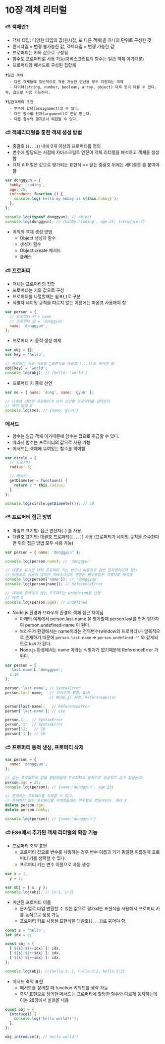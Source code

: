 # 10장 객체 리터럴

### ⛅️ 객체란?

- 객체 타입: 다양한 타입의 값(원시값, 또 다른 객체)을 하나의 단위로 구성한 것
- 원시타입 = 변경 불가능한 값, 객체타입 = 변경 가능한 값
- 프로퍼티는 키와 값으로 구성됨
- 함수도 프로퍼티로 사용 가능(자바스크립트의 함수는 일급 객체 이기때문)
- 프로퍼티와 메서드로 구성된 집합체

```ABAP
❓일급 객체
  - 다른 객체들에 일반적으로 적용 가능한 연산을 모두 지원하는 객체
  - 데이터(string, number, boolean, array, object) 다루 듯이 다룰 수 있다. 즉, 값으로 사용 가능하다.

❓일급객체의 조건
  - 변수에 할당(assignment)할 수 있다.
  - 다른 함수를 인자(argument)로 전달 받는다.
  - 다른 함수의 결과로서 리턴될 수 있다.
```

### ⛅️ 객체리터럴을 통한 객체 생성 방법

- 중괄호 (`{...}`) 내에 0개 이상의 프로퍼티를 정의
- 변수에 할당되는 시점에 자바스크립트 엔진이 객체 리터럴을 해석하고 객체를 생성함
- 객체 리터럴은 값으로 평가되는 표현식 => 닫는 중괄호 뒤에는 세미콜론 를 붙여야함

```javascript
var donggyun = {
  hobby: 'coding',
  age: 25,
  introduce: function () {
    console.log(`hello my hobby is ${this.hobby}`);
  },
};

console.log(typeof donggyun); // object
console.log(donggyun); // {hobby:'coding', age:25, introduce:f}
```

- 이외의 객체 생성 방법
  - Object 생성자 함수
  - 생성자 함수
  - Object.create 메서드
  - 클래스

### ⛅️ 프로퍼티

- 객체는 프로퍼티의 집합
- 프로퍼티는 키와 값으로 구성
- 프로퍼티를 나열할때는 쉼표(,)로 구분
- 식별자 네이밍 규칙을 따르지 않는 이름에는 따옴표 사용해야 함

```javascript
var person = {
  // 프로퍼티 키 = name
  // 프로퍼티 값 = 'donggyun'
  name: 'donggyun',
};
```

- 프로퍼티 키 동적 생성 예제

```javascript
var obj = {};
var key = 'hello';

// 프로퍼티 키로 사용할 표현식을 대괄호([...])로 묶어야 함
obj[key] = 'world';
console.log(obj); // {hello: 'world'}
```

- 프로퍼티 키 중복 선언

```javascript
var me = { name: 'dong', name: 'gyun' };

// 나중에 선언한 프로퍼티가 먼저 선언한 프로퍼티를 덮어쓴다
// 에러 발생 X
console.log(me); // {name:'gyun'}
```

### 메서드

- 함수는 일급 객체 이기때문에 함수는 값으로 취급할 수 있다.
- 따라서 함수는 프로퍼티의 값으로 사용 가능
- 메서드는 객체에 묶여있는 함수를 의미함.

```javascript
var circle = {
  // 프로퍼티
  radius: 5;

  // 메서드
  getDiameter = functuon() {
    return 2 * this.radius;
  }
};

console.log(circle.getDiameter()); // 10
```

### ⛅️ 프로퍼티 접근 방법

- 마침표 표기법: 접근 연산자(`.`) 를 사용
- 대괄호 표기법: 대괄호 프로퍼티(`[...]`) 사용
  (프로퍼티가 네이밍 규칙을 준수한다면 위의 접근 방법 모두 사용 가능)

```javascript
var person = { name: 'donggyun' };

console.log(person.name); // 'donggyun'

// 대괄호 표기법 내의 프로퍼티 키는 반드시 따옴표로 감싼 문자열이어야 함!!
// 따옴표로 감싸지 않으면 자바스크립트 엔진은 변수와같은 식별자로 해석함
console.log(person['name']); // 'donggyun'
console.log(person[name]); // ReferenceError

// 객체에 존재하지 않는 프로퍼티는 undefeind를 반환
// 에러 X
console.log(person.age); // undefined
```

- Node.js 환경과 브라우저 환경의 객체 접근 차이점
  - 아래의 예제에서 person.last-name 을 평가할때 person.last를 먼저 평가하여
    person.undefined-name 이 된다.
  - 브라우저 환경에서는 name이라는 전역변수(window의 프로퍼티)가 암묵적으로 존재하기 때문에
    `person.last-name` => `person.undefined-''` 와 같게되므로 `NaN` 가 된다.
  - Node.js 환경에서는 name 이라는 식별자가 없기때문에 ReferenceError 가 된다.

```javascript
var person = {
  'last-name'L 'donggyun',
  1:10
};

person.'last-name'; // SyntaxError
person.last-name;   // 브라우저 환경: NaN
                    // Node.js 환경: ReferenceError

person[last-name];   // ReferenceError
person['last-name']; // Lee

person.1;   // SyntaxError
person.'1'  // SyntaxError
person[1];   // 10
person['1']; // 10
```

### ⛅️ 프로퍼티 동적 생성, 프로퍼티 삭제

```javascript
var person = {
  name: 'donggyun',
};

// 없는 프로퍼티에 값을 할당했을때 프로퍼티가 동적으로 생성되고 값이 할당된다.
person.age = 25;
console.log(person); // {name:'donggyun', age:25}

// 존재하는 프로퍼티를 삭제할 수 있다.
// 존재하지 않는 프로퍼티를 삭제했을때는 아무일도 안일어난다. 에러 X
delete person.age;
delete person.hobby;

console.log(person); // {name:'donggyun'}
```

### ⛅️ ES6에서 추가된 객체 리터럴의 확장 기능

- 프로퍼티 축약 표현
  - 프로퍼티 값으로 변수를 사용하는 경우 변수 이름과 키가 동일한 이름일때 프로퍼티 키를 생략할 수 있다.
  - 프로퍼티 키는 변수 이름으로 자동 생성

```javascript
var x = 1,
  y = 2;

var obj = { x, y };
console.log(obj); // {x:1, y:2}
```

- 계산된 프로퍼티 이름
  - 문자열로 타입 변환할 수 있는 값으로 평가되는 표현식을 사용해서 프로퍼티 키를 동적으로 생성 가능
  - 프로퍼티 키로 사용될 표현식을 대괄호(`[...]`)로 묶어야 함.

```javascript
const s = 'hello';
let idx = 0;

const obj = {
  [`${s}-${++idx}`]: idx,
  [`${s}-${++idx}`]: idx,
  [`${s}-${++idx}`]: idx,
};

console.log(obj); //{hello-1: 1, hello-2:2, hello-3:3}
```

- 메서드 축약 표현
  - 메서드를 정의할 때 function 키워드를 생략 가능
  - 축약 표현으로 정의한 메서드는 프로퍼티에 할당한 함수와 다르게 동작하는데 이는 26장에서 살펴볼 내용

```javascript
const obj = {
  intoruce() {
    console.log('hello world!!');
  },
};

obj.introduce(); // hello world!!
```
